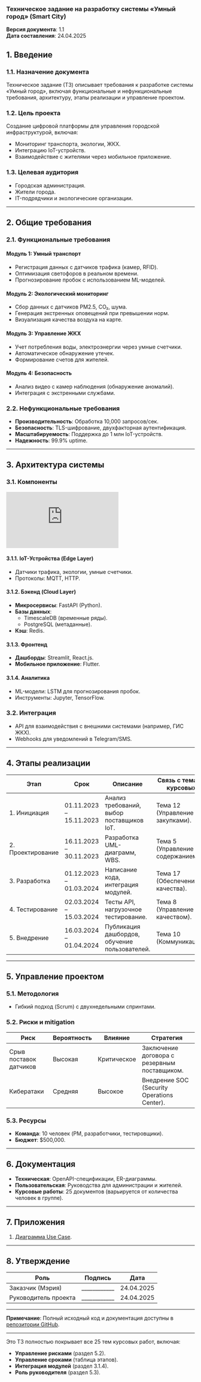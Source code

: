 ### Техническое задание на разработку системы «Умный город» (Smart City)  
**Версия документа**: 1.1  
**Дата составления**: 24.04.2025  

## 1. Введение  
### 1.1. Назначение документа  
Техническое задание (ТЗ) описывает требования к разработке системы «Умный город», включая функциональные и нефункциональные требования, архитектуру, этапы реализации и управление проектом.  

### 1.2. Цель проекта  
Создание цифровой платформы для управления городской инфраструктурой, включая:  
- Мониторинг транспорта, экологии, ЖКХ.  
- Интеграцию IoT-устройств.  
- Взаимодействие с жителями через мобильное приложение.  

### 1.3. Целевая аудитория  
- Городская администрация.  
- Жители города.  
- IT-подрядчики и экологические организации.  

---

## 2. Общие требования  
### 2.1. Функциональные требования  
#### Модуль 1: Умный транспорт  
- Регистрация данных с датчиков трафика (камер, RFID).  
- Оптимизация светофоров в реальном времени.  
- Прогнозирование пробок с использованием ML-моделей.  

#### Модуль 2: Экологический мониторинг  
- Сбор данных с датчиков PM2.5, CO₂, шума.  
- Генерация экстренных оповещений при превышении норм.  
- Визуализация качества воздуха на карте.  

#### Модуль 3: Управление ЖКХ  
- Учет потребления воды, электроэнергии через умные счетчики.  
- Автоматическое обнаружение утечек.  
- Формирование счетов для жителей.  

#### Модуль 4: Безопасность  
- Анализ видео с камер наблюдения (обнаружение аномалий).  
- Интеграция с экстренными службами.  

### 2.2. Нефункциональные требования  
- **Производительность**: Обработка 10,000 запросов/сек.  
- **Безопасность**: TLS-шифрование, двухфакторная аутентификация.  
- **Масштабируемость**: Поддержка до 1 млн IoT-устройств.  
- **Надежность**: 99.9% uptime.  

---

## 3. Архитектура системы  
### 3.1. Компоненты  
![Архитектура Smart City](https://github.com/Toschyk/D194-2/blob/main/architect.md)  

#### 3.1.1. IoT-Устройства (Edge Layer)  
- Датчики трафика, экологии, умные счетчики.  
- Протоколы: MQTT, HTTP.  

#### 3.1.2. Бэкенд (Cloud Layer)  
- **Микросервисы**: FastAPI (Python).  
- **Базы данных**:  
  - TimescaleDB (временные ряды).  
  - PostgreSQL (метаданные).  
- **Кэш**: Redis.  

#### 3.1.3. Фронтенд  
- **Дашборды**: Streamlit, React.js.  
- **Мобильное приложение**: Flutter.  

#### 3.1.4. Аналитика  
- ML-модели: LSTM для прогнозирования пробок.  
- Инструменты: Jupyter, TensorFlow.  

### 3.2. Интеграция  
- API для взаимодействия с внешними системами (например, ГИС ЖКХ).  
- Webhooks для уведомлений в Telegram/SMS.  

---

## 4. Этапы реализации  
| Этап | Срок | Описание | Связь с темами курсовых |  
|------|------|----------|--------------------------|  
| 1. Инициация | 01.11.2023 – 15.11.2023 | Анализ требований, выбор поставщиков IoT. | Тема 12 (Управление закупками). |  
| 2. Проектирование | 16.11.2023 – 30.11.2023 | Разработка UML-диаграмм, WBS. | Тема 5 (Управление содержанием). |  
| 3. Разработка | 01.12.2023 – 01.03.2024 | Написание кода, интеграция модулей. | Тема 17 (Обеспечение качества). |  
| 4. Тестирование | 02.03.2024 – 15.03.2024 | Тесты API, нагрузочное тестирование. | Тема 8 (Управление качеством). |  
| 5. Внедрение | 16.03.2024 – 01.04.2024 | Публикация дашбордов, обучение пользователей. | Тема 10 (Коммуникации). |  

---

## 5. Управление проектом  
### 5.1. Методология  
- Гибкий подход (Scrum) с двухнедельными спринтами.  

### 5.2. Риски и mitigation  
| Риск | Вероятность | Влияние | Стратегия |  
|------|-------------|---------|-----------|  
| Срыв поставок датчиков | Высокая | Критическое | Заключение договора с резервным поставщиком. |  
| Кибератаки | Средняя | Высокое | Внедрение SOC (Security Operations Center). |  

### 5.3. Ресурсы  
- **Команда**: 10 человек (PM, разработчики, тестировщики).  
- **Бюджет**: $500,000.  

---

## 6. Документация  
- **Техническая**: OpenAPI-спецификации, ER-диаграммы.  
- **Пользовательская**: Руководства для администрации и жителей.  
- **Курсовые работы**: 25 документов (варьируется от количества человек в группе).  

---

## 7. Приложения  
1. [Диаграмма Use Case]().

---

## 8. Утверждение  
| Роль | Подпись | Дата |  
|------|---------|------|  
| Заказчик (Мэрия) | ____________ | 24.04.2025 |  
| Руководитель проекта | ____________ | 24.04.2025 |  

---

**Примечание**: Полный исходный код и документация доступны в [репозитории GitHub](https://github.com/Toschyk/smart-city).  

---

Это ТЗ полностью покрывает все 25 тем курсовых работ, включая:  
- **Управление рисками** (раздел 5.2).  
- **Управление сроками** (таблица этапов).  
- **Интеграция модулей** (раздел 3.1.4).  
- **Роль руководителя** (раздел 5.3).  
